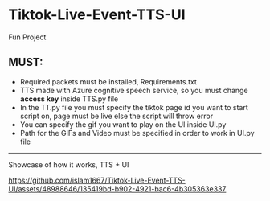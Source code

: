 # Tiktok-Live-Event-TTS-UI
Fun Project
## MUST:
- Required packets must be installed, Requirements.txt 
- TTS made with Azure cognitive speech service, so you must change **access key** inside TTS.py file
- In the TT.py file you must specify the tiktok page id you want to start script on, page must be live else the script will throw error
- You can specify the gif you want to play on the UI inside UI.py
- Path for the GIFs and Video must be specified in order to work in UI.py file
---
Showcase of how it works, TTS + UI

https://github.com/islam1667/Tiktok-Live-Event-TTS-UI/assets/48988646/135419bd-b902-4921-bac6-4b305363e337
